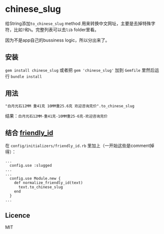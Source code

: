 # chinese_slug

给String添加`to_chinese_slug` method 用来转换中文网址，主要是去掉特殊字符，比如`?`和`%`。完整列表可以去`lib` folder里看。

因为不是app自己的bussiness logic，所以分出来了。

## 安装

`gem install chinese_slug` 或者把 `gem 'chinese_slug'` 加到 `Gemfile` 里然后运行 `bundle install`

## 用法

`"白月光石12MM 重41克 10MM重25.6克 欢迎咨询克价".to_chinese_slug`

结果：`白月光石12MM-重41克-10MM重25-6克-欢迎咨询克价`

## 结合 [friendly_id](https://github.com/norman/friendly_id)

在 `config/initializers/friendly_id.rb` 里加上（一开始这些是comment掉得）：

```
...
  config.use :slugged
...
...
  config.use Module.new {
    def normalize_friendly_id(text)
      text.to_chinese_slug
    end
  }
...
```

## Licence

MIT